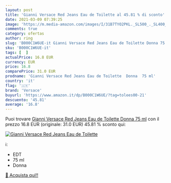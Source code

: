 ```yaml
---
layout: post
title: 'Gianni Versace Red Jeans Eau de Toilette al 45.81 % di sconto'
date: 2021-03-09 07:39:25
image: 'https://m.media-amazon.com/images/I/31B7TYO2PKL._SL500_._SL400_.jpg'
comments: true
category: ofertas
author: ring
slug: 'B000C1W6UE-it Gianni Versace Red Jeans Eau de Toilette Donna 75 ml'
sku: 'B000C1W6UE-it'
tags: [  ]
actualPrice: 16.8 EUR
currency: EUR
price: 16.8
comparePrice: 31.0 EUR
prodname: 'Gianni Versace Red Jeans Eau de Toilette  Donna  75 ml'
country: 'it'
flag: '🇮🇹'
brand: 'Versace'
buyurl: 'https://www.amazon.it/dp/B000C1W6UE/?tag=tolees00-21'
descuento: '45.81'
average: '16.8'
---
```


Puoi trovare [Gianni Versace Red Jeans Eau de Toilette  Donna  75 ml](https://www.amazon.it/dp/B000C1W6UE/?tag=tolees00-21) con il prezzo 16.8 EUR (originale: 31.0 EUR) 45.81 % sconto qui:

[![Gianni Versace Red Jeans Eau de Toilette](https://m.media-amazon.com/images/I/31B7TYO2PKL._SL500_._SL400_.jpg)](https://www.amazon.it/dp/B000C1W6UE/?tag=tolees00-21)

ℹ️:

- EDT
- 75 ml
- Donna

[🛒 Acquista qui!!](https://www.amazon.it/dp/B000C1W6UE/?tag=tolees00-21)
